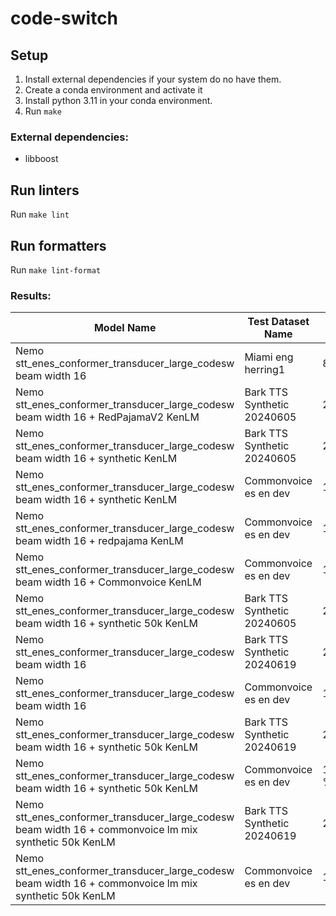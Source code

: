 # code-switch

## Setup
1. Install external dependencies if your system do no have them.
2. Create a conda environment and activate it
3. Install python 3.11 in your conda environment.
4. Run `make`

### External dependencies:
  - libboost

## Run linters
Run `make lint`

## Run formatters
Run `make lint-format`

### Results:

| Model Name | Test Dataset Name | WER | CER |
|------------|--------------|-----|----|
| Nemo stt_enes_conformer_transducer_large_codesw beam width 16 | Miami eng herring1 | 87.77% |
| Nemo stt_enes_conformer_transducer_large_codesw beam width 16 + RedPajamaV2 KenLM | Bark TTS Synthetic 20240605 | 29.37% | 16.71% |
| Nemo stt_enes_conformer_transducer_large_codesw beam width 16 + synthetic KenLM | Bark TTS Synthetic 20240605 | 24.02% | 14.04% |
| Nemo stt_enes_conformer_transducer_large_codesw beam width 16 + synthetic KenLM | Commonvoice es en dev | 15.65% | 8.92% |
| Nemo stt_enes_conformer_transducer_large_codesw beam width 16 + redpajama KenLM| Commonvoice es en dev | 13.62% | 7.65% |
| Nemo stt_enes_conformer_transducer_large_codesw beam width 16 + Commonvoice KenLM| Commonvoice es en dev | 13.62% | 7.65% |
| Nemo stt_enes_conformer_transducer_large_codesw beam width 16 + synthetic 50k KenLM | Bark TTS Synthetic 20240605 | 25.34% | 14.76% |
| Nemo stt_enes_conformer_transducer_large_codesw beam width 16 | Bark TTS Synthetic 20240619 | 29.78% | 13.88% |
| Nemo stt_enes_conformer_transducer_large_codesw beam width 16 | Commonvoice es en dev | 12.38% | 4.85% |
| Nemo stt_enes_conformer_transducer_large_codesw beam width 16 + synthetic 50k KenLM| Bark TTS Synthetic 20240619 | 26.63% | 17.09% |
| Nemo stt_enes_conformer_transducer_large_codesw beam width 16 + synthetic 50k KenLM| Commonvoice es en dev | 15.67 % | 8.82% |
| Nemo stt_enes_conformer_transducer_large_codesw beam width 16 + commonvoice lm mix synthetic 50k KenLM| Bark TTS Synthetic 20240619 | 27.70% | 18.06% |
| Nemo stt_enes_conformer_transducer_large_codesw beam width 16 + commonvoice lm mix synthetic 50k KenLM| Commonvoice es en dev | 14.28% | 8.05% |